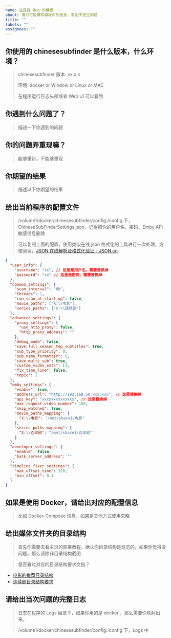 ```yaml
---
name: 这是提 Bug 的模板
about: 请尽可能填写模板中的信息，有助于定位问题
title: ""
labels: ""
assignees: ""
---
```


## 你使用的 chinesesubfinder 是什么版本，什么环境？

> chinesesubfinder 版本: vx.x.x
>
> 环境: docker or Window or Linux or MAC
>
> 在程序运行日志头部或者 Web UI 可以看到

## 你遇到什么问题了？

> 描述一下你遇到的问题

## 你的问题弄重现嘛？

> 能够重新，不能够重现

## 你期望的结果

> 描述以下你期望的结果

## 给出当前程序的配置文件

> /volume1/docker/chinesesubfinder/config:/config 下，ChineseSubFinderSettings.json，记得把你的用户名、密码、Emby API 敏感信息删除
>
> 可以复制上面的配置，使用类似在线 json 格式化的工具进行一次处理，方便阅读，[JSON 在线解析及格式化验证 - JSON.cn](https://www.json.cn/#)

```json
{
  "user_info": {
    "username": "xx", // 这里是用户名，需要替换掉
    "password": "xx" // 这里是密码，需要替换掉
  },
  "common_settings": {
    "scan_interval": "6h",
    "threads": 1,
    "run_scan_at_start_up": false,
    "movie_paths": ["X:\\电影"],
    "series_paths": ["X:\\连续剧"]
  },
  "advanced_settings": {
    "proxy_settings": {
      "use_http_proxy": false,
      "http_proxy_address": ""
    },
    "debug_mode": false,
    "save_full_season_tmp_subtitles": true,
    "sub_type_priority": 0,
    "sub_name_formatter": 0,
    "save_multi_sub": true,
    "custom_video_exts": [],
    "fix_time_line": false,
    "topic": 1
  },
  "emby_settings": {
    "enable": true,
    "address_url": "http://192.168.50.xxx:xxx", // 这里替换掉
    "api_key": "xxxxxxxxxxxxxx", // 这里替换掉
    "max_request_video_number": 100,
    "skip_watched": true,
    "movie_paths_mapping": {
      "X:\\电影": "/mnt/share1/电影"
    },
    "series_paths_mapping": {
      "X:\\连续剧": "/mnt/share1/连续剧"
    }
  },
  "developer_settings": {
    "enable": false,
    "bark_server_address": ""
  },
  "timeline_fixer_settings": {
    "max_offset_time": 120,
    "min_offset": 0.1
  }
}
```

## 如果是使用 Docker，请给出对应的配置信息

> 比如 Docker-Compose 信息，如果是其他方式使用忽略

## 给出媒体文件夹的目录结构

> 首先你需要去看主页的部署教程，确认你目录结构是规范的，如果你觉得没问题，那么请除非目录结构截图

> 是否看过对应的目录结构要求文档？

- [电影的推荐目录结构](https://github.com/allanpk716/ChineseSubFinder/blob/docs/DesignFile/%E7%94%B5%E5%BD%B1%E5%92%8C%E8%BF%9E%E7%BB%AD%E5%89%A7%E7%9B%AE%E5%BD%95%E7%BB%93%E6%9E%84%E7%A4%BA%E4%BE%8B.md)
- [连续剧目录结构要求](https://github.com/allanpk716/ChineseSubFinder/blob/docs/DesignFile/%E8%BF%9E%E7%BB%AD%E5%89%A7%E7%9B%AE%E5%BD%95%E7%BB%93%E6%9E%84%E8%A6%81%E6%B1%82.md)

## 请给出当次问题的完整日志

> 日志在程序的 Logs 目录下，如果你用的是 docker ，那么需要你映射出来。

> /volume1/docker/chinesesubfinder/config:/config 下，Logs 中

